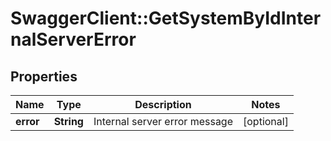 # SwaggerClient::GetSystemByIdInternalServerError

## Properties
Name | Type | Description | Notes
------------ | ------------- | ------------- | -------------
**error** | **String** | Internal server error message | [optional] 


